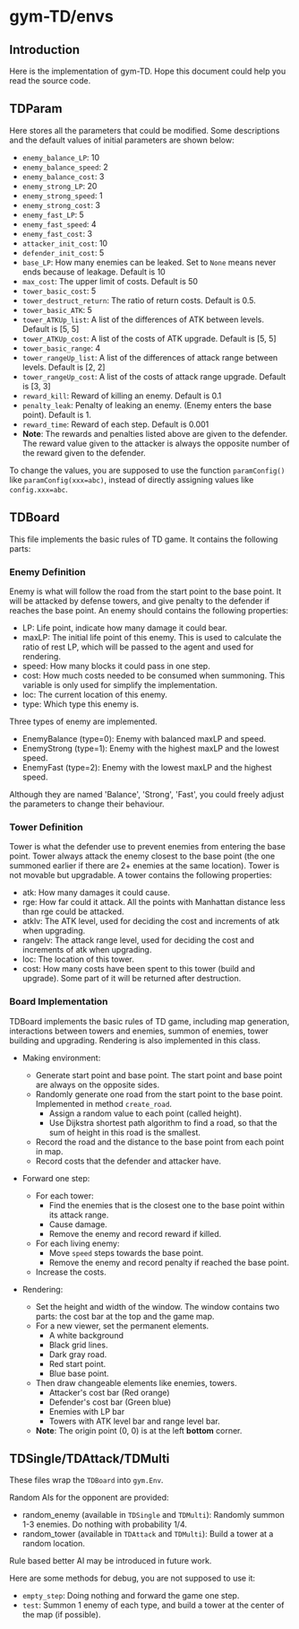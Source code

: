 # gym-TD/envs

## Introduction

Here is the implementation of gym-TD. Hope this document could help you read the source code.

## TDParam

Here stores all the parameters that could be modified. Some descriptions and the default values of initial parameters are shown below:
- `enemy_balance_LP`: 10
- `enemy_balance_speed`: 2
- `enemy_balance_cost`: 3
- `enemy_strong_LP`: 20
- `enemy_strong_speed`: 1
- `enemy_strong_cost`: 3
- `enemy_fast_LP`: 5
- `enemy_fast_speed`: 4
- `enemy_fast_cost`: 3
- `attacker_init_cost`: 10
- `defender_init_cost`: 5
- `base_LP`: How many enemies can be leaked. Set to `None` means never ends because of leakage. Default is 10
- `max_cost`: The upper limit of costs. Default is 50
- `tower_basic_cost`: 5
- `tower_destruct_return`: The ratio of return costs. Default is 0.5.
- `tower_basic_ATK`: 5
- `tower_ATKUp_list`: A list of the differences of ATK between levels. Default is [5, 5]
- `tower_ATKUp_cost`: A list of the costs of ATK upgrade. Default is [5, 5]
- `tower_basic_range`: 4
- `tower_rangeUp_list`: A list of the differences of attack range between levels. Default is [2, 2]
- `tower_rangeUp_cost`: A list of the costs of attack range upgrade. Default is [3, 3]
- `reward_kill`: Reward of killing an enemy. Default is 0.1
- `penalty_leak`: Penalty of leaking an enemy. (Enemy enters the base point). Default is 1.
- `reward_time`: Reward of each step. Default is 0.001
- **Note**: The rewards and penalties listed above are given to the defender. The reward value given to the attacker is always the opposite number of the reward given to the defender.

To change the values, you are supposed to use the function `paramConfig()` like `paramConfig(xxx=abc)`, instead of directly assigning values like `config.xxx=abc`.

## TDBoard

This file implements the basic rules of TD game. It contains the following parts:

### Enemy Definition

Enemy is what will follow the road from the start point to the base point. It will be attacked by defense towers, and give penalty to the defender if reaches the base point. An enemy should contains the following properties:

- LP: Life point, indicate how many damage it could bear.
- maxLP: The initial life point of this enemy. This is used to calculate the ratio of rest LP, which will be passed to the agent and used for rendering.
- speed: How many blocks it could pass in one step.
- cost: How much costs needed to be consumed when summoning. This variable is only used for simplify the implementation.
- loc: The current location of this enemy.
- type: Which type this enemy is.

Three types of enemy are implemented.
- EnemyBalance (type=0): Enemy with balanced maxLP and speed.
- EnemyStrong (type=1): Enemy with the highest maxLP and the lowest speed.
- EnemyFast (type=2): Enemy with the lowest maxLP and the highest speed.

Although they are named 'Balance', 'Strong', 'Fast', you could freely adjust the parameters to change their behaviour.

### Tower Definition

Tower is what the defender use to prevent enemies from entering the base point. Tower always attack the enemy closest to the base point (the one summoned earlier if there are 2+ enemies at the same location). Tower is not movable but upgradable. A tower contains the following properties:
- atk: How many damages it could cause.
- rge: How far could it attack. All the points with Manhattan distance less than rge could be attacked.
- atklv: The ATK level, used for deciding the cost and increments of atk when upgrading.
- rangelv: The attack range level, used for deciding the cost and increments of atk when upgrading.
- loc: The location of this tower.
- cost: How many costs have been spent to this tower (build and upgrade). Some part of it will be returned after destruction.

### Board Implementation

TDBoard implements the basic rules of TD game, including map generation, interactions between towers and enemies, summon of enemies, tower building and upgrading. Rendering is also implemented in this class.

- Making environment:
    - Generate start point and base point.
    The start point and base point are always on the opposite sides.
    - Randomly generate one road from the start point to the base point.
    Implemented in method `create_road`.
        - Assign a random value to each point (called height).
        - Use Dijkstra shortest path algorithm to find a road, so that the sum of height in this road is the smallest.
    - Record the road and the distance to the base point from each point in map.
    - Record costs that the defender and attacker have.

- Forward one step:
    - For each tower:
        - Find the enemies that is the closest one to the base point within its attack range.
        - Cause damage.
        - Remove the enemy and record reward if killed.
    - For each living enemy:
        - Move `speed` steps towards the base point.
        - Remove the enemy and record penalty if reached the base point.
    - Increase the costs.

- Rendering:
    - Set the height and width of the window.
    The window contains two parts: the cost bar at the top and the game map.
    - For a new viewer, set the permanent elements.
        - A white background
        - Black grid lines.
        - Dark gray road.
        - Red start point.
        - Blue base point.
    - Then draw changeable elements like enemies, towers.
        - Attacker's cost bar (Red orange)
        - Defender's cost bar (Green blue)
        - Enemies with LP bar
        - Towers with ATK level bar and range level bar.
    - **Note**: The origin point (0, 0) is at the left **bottom** corner.

## TDSingle/TDAttack/TDMulti

These files wrap the `TDBoard` into `gym.Env`.

Random AIs for the opponent are provided:
- random_enemy (available in `TDSingle` and `TDMulti`): Randomly summon 1-3 enemies. Do nothing with probability 1/4.
- random_tower (available in `TDAttack` and `TDMulti`): Build a tower at a random location.

Rule based better AI may be introduced in future work.

Here are some methods for debug, you are not supposed to use it:
- `empty_step`: Doing nothing and forward the game one step.
- `test`: Summon 1 enemy of each type, and build a tower at the center of the map (if possible).
